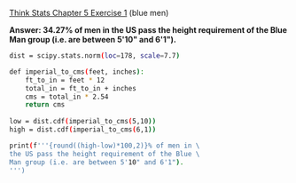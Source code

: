 [Think Stats Chapter 5 Exercise 1](http://greenteapress.com/thinkstats2/html/thinkstats2006.html#toc50) (blue men)

**Answer: 34.27% of men in the US pass the height requirement of the Blue Man group (i.e. are between 5'10" and 6'1").**

```bash
dist = scipy.stats.norm(loc=178, scale=7.7)

def imperial_to_cms(feet, inches):
    ft_to_in = feet * 12
    total_in = ft_to_in + inches
    cms = total_in * 2.54
    return cms
    
low = dist.cdf(imperial_to_cms(5,10))
high = dist.cdf(imperial_to_cms(6,1))

print(f'''{round((high-low)*100,2)}% of men in \
the US pass the height requirement of the Blue \
Man group (i.e. are between 5'10" and 6'1").
''')
```

